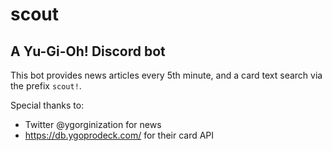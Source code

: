 # scout
## A Yu-Gi-Oh! Discord bot

This bot provides news articles every 5th minute, and a card text search via the prefix `scout!`.

Special thanks to:
- Twitter @ygorginization for news
- https://db.ygoprodeck.com/ for their card API
